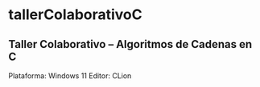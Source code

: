 # tallerColaborativoC
## Taller Colaborativo – Algoritmos de Cadenas en C
Plataforma: Windows 11
Editor: CLion
